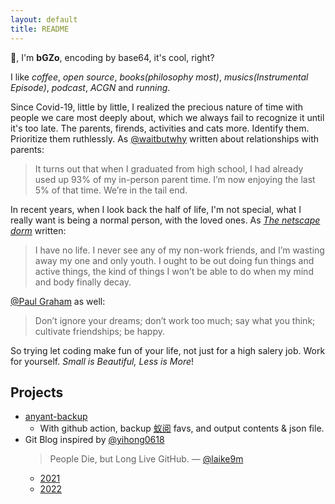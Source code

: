 ```yaml
---
layout: default
title: README
---
```


👋, I'm **bGZo**, encoding by base64, it's cool, right?

I like *coffee*, *open source*, *books(philosophy most)*, *musics(Instrumental Episode)*, *podcast*, *ACGN* and *running*.

Since Covid-19, little by little, I realized the precious nature of time with people we care most deeply about, which we always fail to recognize it until it's too late. The parents, firends, activities and cats more. Identify them. Prioritize them ruthlessly. As [@waitbutwhy](https://waitbutwhy.com/2015/12/the-tail-end.html) written about relationships with parents:

> It turns out that when I graduated from high school, I had already used up 93% of my in-person parent time. I’m now enjoying the last 5% of that time. We’re in the tail end.

In recent years, when I look back the half of life, I'm not special, what I really want is being a normal person, with the loved ones. As [*The netscape dorm*](https://web.archive.org/web/20111128190028/http://uncrunched.com:80/2011/11/27/startups-are-hard-so-work-more-cry-less-and-quit-all-the-whining/) written: 

> I have no life. I never see any of my non-work friends, and I’m wasting away my one and only youth. I ought to be out doing fun things and active things, the kind of things I won’t be able to do when my mind and body finally decay. 

[@Paul Graham](http://www.paulgraham.com/todo.html) as well:

> Don’t ignore your dreams; don’t work too much; say what you think; cultivate friendships; be happy.

So trying let coding make fun of your life, not just for a high salery job. Work for yourself. *Small is Beautiful, Less is More*!

## Projects

- [anyant-backup](https://github.com/bGZo/anyant-backup )
  - With github action, backup [蚁阅](https://rss.anyant.com/login ) favs, and output contents & json file.
- Git Blog inspired by [@yihong0618](https://github.com/yihong0618/gitblog/issues/177)
  > People Die, but Long Live GitHub.
  > — [@laike9m](https://laike9m.com/blog/people-die-but-long-live-github,122)
  - [2021](http://bgzo.github.io/2021)
  - [2022](http://bgzo.github.io/2022)

